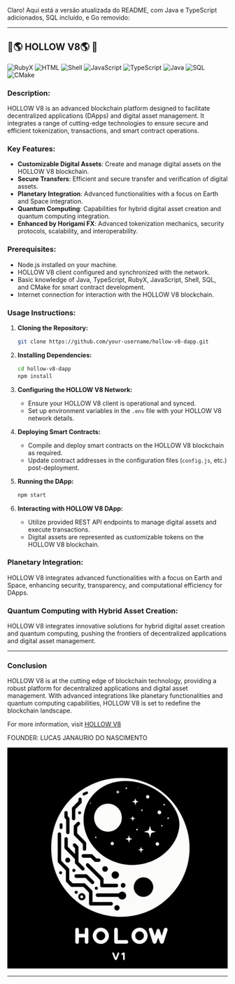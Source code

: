 Claro! Aqui está a versão atualizada do README, com Java e TypeScript adicionados, SQL incluído, e Go removido:

---

## 🔱🌎 HOLLOW V8🌎 🔱

![RubyX](https://img.shields.io/badge/rubyX-%23CC342D.svg?style=for-the-badge&logo=rubyX&logoColor=white)
![HTML](https://img.shields.io/badge/html5-%23E34F26.svg?style=for-the-badge&logo=html5&logoColor=white)
![Shell](https://img.shields.io/badge/shell_script-%23121011.svg?style=for-the-badge&logo=gnu-bash&logoColor=white)
![JavaScript](https://img.shields.io/badge/javascript-%23F7DF1E.svg?style=for-the-badge&logo=javascript&logoColor=black)
![TypeScript](https://img.shields.io/badge/typescript-%232B2D37.svg?style=for-the-badge&logo=typescript&logoColor=white)
![Java](https://img.shields.io/badge/java-%23F7DF1E.svg?style=for-the-badge&logo=java&logoColor=white)
![SQL](https://img.shields.io/badge/sql-%234F5B93.svg?style=for-the-badge&logo=sqlite&logoColor=white)
![CMake](https://img.shields.io/badge/cmake-%23000000.svg?style=for-the-badge&logo=cmake&logoColor=white)

### Description:
HOLLOW V8 is an advanced blockchain platform designed to facilitate decentralized applications (DApps) and digital asset management. It integrates a range of cutting-edge technologies to ensure secure and efficient tokenization, transactions, and smart contract operations.

### Key Features:
- **Customizable Digital Assets**: Create and manage digital assets on the HOLLOW V8 blockchain.
- **Secure Transfers**: Efficient and secure transfer and verification of digital assets.
- **Planetary Integration**: Advanced functionalities with a focus on Earth and Space integration.
- **Quantum Computing**: Capabilities for hybrid digital asset creation and quantum computing integration.
- **Enhanced by Horigami FX**: Advanced tokenization mechanics, security protocols, scalability, and interoperability.

### Prerequisites:
- Node.js installed on your machine.
- HOLLOW V8 client configured and synchronized with the network.
- Basic knowledge of Java, TypeScript, RubyX, JavaScript, Shell, SQL, and CMake for smart contract development.
- Internet connection for interaction with the HOLLOW V8 blockchain.

### Usage Instructions:

1. **Cloning the Repository:**
   ```sh
   git clone https://github.com/your-username/hollow-v8-dapp.git
   ```

2. **Installing Dependencies:**
   ```sh
   cd hollow-v8-dapp
   npm install
   ```

3. **Configuring the HOLLOW V8 Network:**
   - Ensure your HOLLOW V8 client is operational and synced.
   - Set up environment variables in the `.env` file with your HOLLOW V8 network details.

4. **Deploying Smart Contracts:**
   - Compile and deploy smart contracts on the HOLLOW V8 blockchain as required.
   - Update contract addresses in the configuration files (`config.js`, etc.) post-deployment.

5. **Running the DApp:**
   ```sh
   npm start
   ```

6. **Interacting with HOLLOW V8 DApp:**
   - Utilize provided REST API endpoints to manage digital assets and execute transactions.
   - Digital assets are represented as customizable tokens on the HOLLOW V8 blockchain.

### Planetary Integration:
HOLLOW V8 integrates advanced functionalities with a focus on Earth and Space, enhancing security, transparency, and computational efficiency for DApps.

### Quantum Computing with Hybrid Asset Creation:
HOLLOW V8 integrates innovative solutions for hybrid digital asset creation and quantum computing, pushing the frontiers of decentralized applications and digital asset management.

---

### Conclusion

HOLLOW V8 is at the cutting edge of blockchain technology, providing a robust platform for decentralized applications and digital asset management. With advanced integrations like planetary functionalities and quantum computing capabilities, HOLLOW V8 is set to redefine the blockchain landscape.

For more information, visit [HOLLOW V8](https://nscio.vercel.app/)

<p>FOUNDER: LUCAS JANAURIO DO NASCIMENTO</p>

<img src="A.jpeg" alt="Hollow Ether Logo">

---
